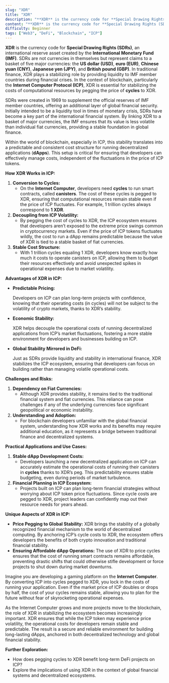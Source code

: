 ```yaml
---
slug: "XDR"
title: "XDR"
description: "**XDR** is the currency code for **Special Drawing Rights (SDRs)**, an international reserve asset created by the **International Monetary Fund (IMF)**"
content: "**XDR** is the currency code for **Special Drawing Rights (SDRs)**, an international reserve asset created by the **International Monetary Fund (IMF)**. SDRs are not currencies in themselves but represent claims to a basket of five major currencies: the **US dollar (USD)**, **euro (EUR)**, **Chinese yuan (CNY)**, **Japanese yen (JPY)**, and **British pound (GBP)**"
difficulty: Beginner
tags: ["Web3", "DeFi", "Blockchain", "ICP"]
---
```


**XDR** is the currency code for **Special Drawing Rights (SDRs)**, an international reserve asset created by the **International Monetary Fund (IMF)**. SDRs are not currencies in themselves but represent claims to a basket of five major currencies: the **US dollar (USD)**, **euro (EUR)**, **Chinese yuan (CNY)**, **Japanese yen (JPY)**, and **British pound (GBP)**. In traditional finance, XDR plays a stabilizing role by providing liquidity to IMF member countries during financial crises. In the context of blockchain, particularly the **Internet Computer Protocol (ICP)**, XDR is essential for stabilizing the costs of computational resources by pegging the price of **cycles** to XDR.

SDRs were created in 1969 to supplement the official reserves of IMF member countries, offering an additional layer of global financial security. Initially intended to be a liquidity tool in times of monetary crisis, SDRs have become a key part of the international financial system. By linking XDR to a basket of major currencies, the IMF ensures that its value is less volatile than individual fiat currencies, providing a stable foundation in global finance.

Within the world of blockchain, especially in ICP, this stability translates into a predictable and consistent cost structure for running decentralized applications (**dApps**). This setup is critical for ensuring that developers can effectively manage costs, independent of the fluctuations in the price of ICP tokens.

**How XDR Works in ICP:**

1. **Conversion to Cycles:**
    - On the **Internet Computer**, developers need **cycles** to run smart contracts, called **canisters**. The cost of these cycles is pegged to XDR, ensuring that computational resources remain stable even if the price of ICP fluctuates. For example, 1 trillion cycles always correspond to **1 XDR**.
2. **Decoupling from ICP Volatility:**
    - By pegging the cost of cycles to XDR, the ICP ecosystem ensures that developers aren’t exposed to the extreme price swings common in cryptocurrency markets. Even if the price of ICP tokens fluctuates wildly, the cost to run a dApp remains predictable because the value of XDR is tied to a stable basket of fiat currencies.
3. **Stable Cost Structure:**
    - With 1 trillion cycles equaling 1 XDR, developers know exactly how much it costs to operate canisters on ICP, allowing them to budget their resources effectively and avoid unexpected spikes in operational expenses due to market volatility.

**Advantages of XDR in ICP:**

- **Predictable Pricing:**

    Developers on ICP can plan long-term projects with confidence, knowing that their operating costs (in cycles) will not be subject to the volatility of crypto markets, thanks to XDR’s stability.

- **Economic Stability:**

    XDR helps decouple the operational costs of running decentralized applications from ICP’s market fluctuations, fostering a more stable environment for developers and businesses building on ICP.

- **Global Stability Mirrored in DeFi:**

    Just as SDRs provide liquidity and stability in international finance, XDR stabilizes the ICP ecosystem, ensuring that developers can focus on building rather than managing volatile operational costs.

**Challenges and Risks:**

1. **Dependency on Fiat Currencies:**
    - Although XDR provides stability, it remains tied to the traditional financial system and fiat currencies. This reliance can pose challenges if any of the underlying currencies face significant geopolitical or economic instability.
2. **Understanding and Adoption:**
    - For blockchain developers unfamiliar with the global financial system, understanding how XDR works and its benefits may require additional education, as it represents a bridge between traditional finance and decentralized systems.

**Practical Applications and Use Cases:**

1. **Stable dApp Development Costs:**
    - Developers launching a new decentralized application on ICP can accurately estimate the operational costs of running their canisters in **cycles** thanks to XDR’s peg. This predictability ensures stable budgeting, even during periods of market turbulence.
2. **Financial Planning in ICP Ecosystem:**
    - Projects built on ICP can plan long-term financial strategies without worrying about ICP token price fluctuations. Since cycle costs are pegged to XDR, project leaders can confidently map out their resource needs for years ahead.

**Unique Aspects of XDR in ICP:**

- **Price Pegging to Global Stability:** XDR brings the stability of a globally recognized financial mechanism to the world of decentralized computing. By anchoring ICP’s cycle costs to XDR, the ecosystem offers developers the benefits of both crypto innovation and traditional financial stability.
- **Ensuring Affordable dApp Operations:** The use of XDR to price cycles ensures that the cost of running smart contracts remains affordable, preventing drastic shifts that could otherwise stifle development or force projects to shut down during market downturns.

Imagine you are developing a gaming platform on the **Internet Computer**. By converting ICP into cycles pegged to XDR, you lock in the costs of running your application. Even if the market price of ICP doubles or drops by half, the cost of your cycles remains stable, allowing you to plan for the future without fear of skyrocketing operational expenses.

As the Internet Computer grows and more projects move to the blockchain, the role of XDR in stabilizing the ecosystem becomes increasingly important. XDR ensures that while the ICP token may experience price volatility, the operational costs for developers remain stable and predictable. The result is a secure and reliable environment for building long-lasting dApps, anchored in both decentralized technology and global financial stability.

**Further Exploration:**

- How does pegging cycles to XDR benefit long-term DeFi projects on ICP?
- Explore the implications of using XDR in the context of global financial systems and decentralized ecosystems.
